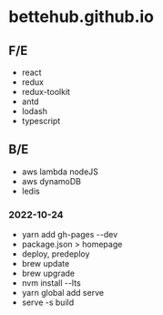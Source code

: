 # bettehub.github.io

## F/E

- react
- redux
- redux-toolkit
- antd
- lodash
- typescript

## B/E

- aws lambda nodeJS
- aws dynamoDB
- ledis

### 2022-10-24

- yarn add gh-pages --dev
- package.json > homepage
- deploy, predeploy
- brew update
- brew upgrade
- nvm install --lts
- yarn global add serve
- serve -s build

